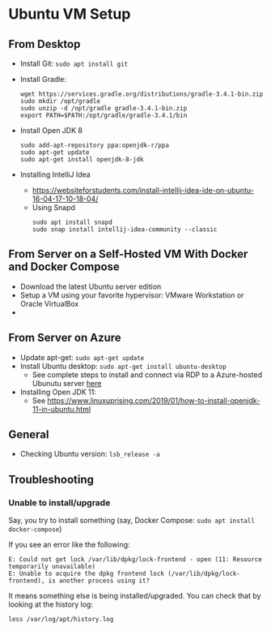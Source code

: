 # Ubuntu VM Setup

## From Desktop
* Install Git: ``sudo apt install git``
* Install Gradle: 
  
  ```
  wget https://services.gradle.org/distributions/gradle-3.4.1-bin.zip
  sudo mkdir /opt/gradle
  sudo unzip -d /opt/gradle gradle-3.4.1-bin.zip
  export PATH=$PATH:/opt/gradle/gradle-3.4.1/bin
  ```
* Install Open JDK 8

  ```
  sudo add-apt-repository ppa:openjdk-r/ppa
  sudo apt-get update
  sudo apt-get install openjdk-8-jdk
  ```
* Installing IntelliJ Idea
  * https://websiteforstudents.com/install-intellij-idea-ide-on-ubuntu-16-04-17-10-18-04/
  * Using Snapd
    ```
    sudo apt install snapd
    sudo snap install intellij-idea-community --classic
    ```
## From Server on a Self-Hosted VM With Docker and Docker Compose
* Download the latest Ubuntu server edition
* Setup a VM using your favorite hypervisor: VMware Workstation or Oracle VirtualBox
* 


## From Server on Azure
* Update apt-get: ``sudo apt-get update``
* Install Ubuntu desktop: ``sudo apt-get install ubuntu-desktop``
  * See complete steps to install and connect via RDP to a Azure-hosted Ubunutu server [here](https://buildazure.com/2018/02/28/how-to-setup-an-ubuntu-linux-vm-in-azure-with-remote-desktop-rdp-access/)
* Installing Open JDK 11: 
  * See https://www.linuxuprising.com/2019/01/how-to-install-openjdk-11-in-ubuntu.html
 

## General
* Checking Ubuntu version: ``lsb_release -a``

## Troubleshooting

### Unable to install/upgrade
Say, you try to install something (say, Docker Compose: `sudo apt install docker-compose`)

If you see an error like the following:
```
E: Could not get lock /var/lib/dpkg/lock-frontend - open (11: Resource temporarily unavailable)
E: Unable to acquire the dpkg frontend lock (/var/lib/dpkg/lock-frontend), is another process using it?
```
It means something else is being installed/upgraded. You can check that by looking at the history log:

```
less /var/log/apt/history.log
```
